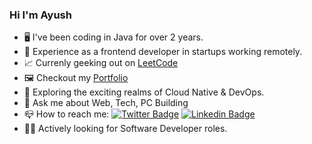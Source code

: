 ### Hi I'm Ayush
- 🖥️ I've been coding in Java for over 2 years.
- 🥼 Experience as a frontend developer in startups working remotely.
- 📈️ Currenly geeking out on [LeetCode](https://leetcode.com/u/ayushchaurasiya78/) 
- 🖼️ Checkout my [Portfolio](https://ayushsport.netlify.app/)
- 🌱 Exploring the exciting realms of Cloud Native & DevOps.
- 💬 Ask me about Web, Tech, PC Building
- 📪 How to reach me: [![Twitter Badge](https://img.shields.io/badge/-Twitter-1ca0f1?style=flat-square&labelColor=1ca0f1&logo=twitter&logoColor=white&link=https://twitter.com/ayushisreal)](https://twitter.com/ayushisreal) [![Linkedin Badge](https://img.shields.io/badge/-LinkedIn-blue?style=flat-square&logo=Linkedin&logoColor=white&link=https://www.linkedin.com/in/ayushslink/)](https://www.linkedin.com/in/ayushslink/) 
- 👨‍💻 Actively looking for Software Developer roles. 
